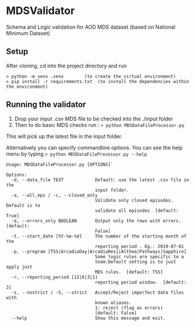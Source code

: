 # MDSValidator
Schema and Logic validation for AOD MDS dataset (based on National Minimum Dataset)

## Setup

After cloning, cd into the project directory and run
```
> python -m venv .venv        (to create the virtual environment)
> pip install -r requirements.txt  (to install the dependencies within the environment)
```

## Running the validator
1. Drop your input .csv MDS file to be checked into the ./input folder
2. Then to do basic MDS checks run :
`> python MDSDataFileProcessor.py`

This will pick up the latest file in the input folder. 

Alternatively you can specify commandline options. 
You can see the help menu by typing 
` > python MDSDataFileProcessor.py --help `

```
Usage: MDSDataFileProcessor.py [OPTIONS]`

Options:
  -d, --data_file TEXT            Default: use the latest .csv file in the
                                  input folder.
  -a, --all_eps / -c, --closed_only
                                  Validate only closed episodes. Default is to
                                  validate all episodes  [default: True]
  -e, --errors_only BOOLEAN       Output only the rows with errors.  [default:
                                  False]
  -t, --start_date [%Y-%m-%d]     The number of the starting month of the
                                  reporting period . Eg.: 2019-07-01
  -p, --program [TSS|ArcadiaDay|ArcadiaResi|Althea|Pathways|Sapphire]
                                  Some logic rules are specific to a
                                  team.Default setting is to just apply just
                                  MDS rules.  [default: TSS]
  -r, --reporting_period [12|6|3|1]
                                  reporting period window.  [default: 3]
  -s, --nostrict / -S, --strict   Accept/Reject imperfect data files with
                                  known aliases.
                                  1: reject (flag as errors)
                                  [default: False]
  --help                          Show this message and exit.
```
